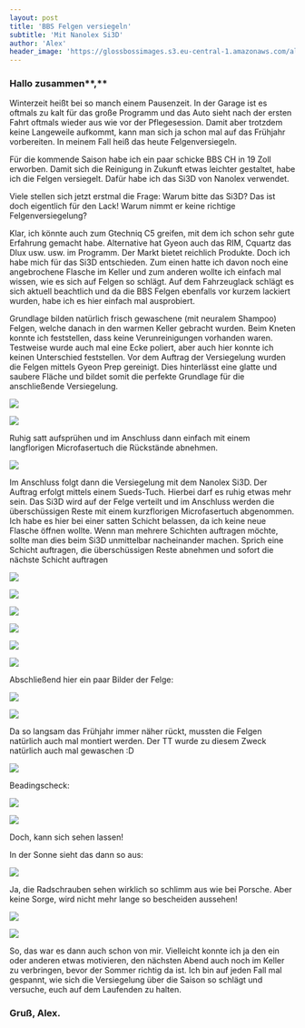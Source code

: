 ```yaml
---
layout: post
title: 'BBS Felgen versiegeln'
subtitle: 'Mit Nanolex Si3D'
author: 'Alex'
header_image: 'https://glossbossimages.s3.eu-central-1.amazonaws.com/alex/bbs-felgen-versiegeln/IMG_0391.JPG'
---
```

### Hallo zusammen**,**

Winterzeit heißt bei so manch einem Pausenzeit. In der Garage ist es oftmals zu kalt für das große Programm und das Auto sieht nach der ersten Fahrt oftmals wieder aus wie vor der Pflegesession.
Damit aber trotzdem keine Langeweile aufkommt, kann man sich ja schon mal auf das Frühjahr vorbereiten. In meinem Fall heiß das heute Felgenversiegeln.

Für die kommende Saison habe ich ein paar schicke BBS CH in 19 Zoll erworben. Damit sich die Reinigung in Zukunft etwas leichter gestaltet, habe ich die Felgen versiegelt. Dafür habe ich das Si3D von Nanolex verwendet.

Viele stellen sich jetzt erstmal die Frage: Warum bitte das Si3D? Das ist doch eigentlich für den Lack! Warum nimmt er keine richtige Felgenversiegelung?

Klar, ich könnte auch zum Gtechniq C5 greifen, mit dem ich schon sehr gute Erfahrung gemacht habe. Alternative hat Gyeon auch das RIM, Cquartz das Dlux usw. usw. im Programm. Der Markt bietet reichlich Produkte. Doch ich habe mich für das Si3D entschieden. Zum einen hatte ich davon noch eine angebrochene Flasche im Keller und zum anderen wollte ich einfach mal wissen, wie es sich auf Felgen so schlägt. Auf dem Fahrzeuglack schlägt es sich aktuell beachtlich und da die BBS Felgen ebenfalls vor kurzem lackiert wurden, habe ich es hier einfach mal ausprobiert.

Grundlage bilden natürlich frisch gewaschene (mit neuralem Shampoo) Felgen, welche danach in den warmen Keller gebracht wurden. Beim Kneten konnte ich feststellen, dass keine Verunreinigungen vorhanden waren. Testweise wurde auch mal eine Ecke poliert, aber auch hier konnte ich keinen Unterschied feststellen.
Vor dem Auftrag der Versiegelung wurden die Felgen mittels Gyeon Prep gereinigt. Dies hinterlässt eine glatte und saubere Fläche und bildet somit die perfekte Grundlage für die anschließende Versiegelung.

![](https://glossbossimages.s3.eu-central-1.amazonaws.com/alex/bbs-felgen-versiegeln/IMG_0378.JPG)

![](https://glossbossimages.s3.eu-central-1.amazonaws.com/alex/bbs-felgen-versiegeln/IMG_0383.JPG)

Ruhig satt aufsprühen und im Anschluss dann einfach mit einem langflorigen Microfasertuch die Rückstände abnehmen.

![](https://glossbossimages.s3.eu-central-1.amazonaws.com/alex/bbs-felgen-versiegeln/IMG_0384.JPG)

Im Anschluss folgt dann die Versiegelung mit dem Nanolex Si3D. Der Auftrag erfolgt mittels einem Sueds-Tuch. Hierbei darf es ruhig etwas mehr sein. Das Si3D wird auf der Felge verteilt und im Anschluss werden die überschüssigen Reste mit einem kurzflorigen Microfasertuch abgenommen. Ich habe es hier bei einer satten Schicht belassen, da ich keine neue Flasche öffnen wollte.
Wenn man mehrere Schichten auftragen möchte, sollte man dies beim Si3D unmittelbar nacheinander machen. Sprich eine Schicht auftragen, die überschüssigen Reste abnehmen und sofort die nächste Schicht auftragen

![](https://glossbossimages.s3.eu-central-1.amazonaws.com/alex/bbs-felgen-versiegeln/IMG_0386.JPG)

![](https://glossbossimages.s3.eu-central-1.amazonaws.com/alex/bbs-felgen-versiegeln/IMG_0388.JPG)

![](https://glossbossimages.s3.eu-central-1.amazonaws.com/alex/bbs-felgen-versiegeln/IMG_0390.JPG)

![](https://glossbossimages.s3.eu-central-1.amazonaws.com/alex/bbs-felgen-versiegeln/IMG_0391.JPG)

![](https://glossbossimages.s3.eu-central-1.amazonaws.com/alex/bbs-felgen-versiegeln/IMG_0392.JPG)

![](https://glossbossimages.s3.eu-central-1.amazonaws.com/alex/bbs-felgen-versiegeln/IMG_0400.JPG)

Abschließend hier ein paar Bilder der Felge:

![](https://glossbossimages.s3.eu-central-1.amazonaws.com/alex/bbs-felgen-versiegeln/IMG_0402.JPG)

![](https://glossbossimages.s3.eu-central-1.amazonaws.com/alex/bbs-felgen-versiegeln/IMG_0404.JPG)

Da so langsam das Frühjahr immer näher rückt, mussten die Felgen natürlich auch mal montiert werden. Der TT wurde zu diesem Zweck natürlich auch mal gewaschen :D

![](https://glossbossimages.s3.eu-central-1.amazonaws.com/alex/bbs-felgen-versiegeln/FelgenversiegelungSi3D_13.jpg)

Beadingscheck:

![](https://glossbossimages.s3.eu-central-1.amazonaws.com/alex/bbs-felgen-versiegeln/FelgenversiegelungSi3D_14.jpg)

![](https://glossbossimages.s3.eu-central-1.amazonaws.com/alex/bbs-felgen-versiegeln/FelgenversiegelungSi3D_15.jpg)

Doch, kann sich sehen lassen!

In der Sonne sieht das dann so aus:

![](https://glossbossimages.s3.eu-central-1.amazonaws.com/alex/bbs-felgen-versiegeln/FelgenversiegelungSi3D_16.JPG)

Ja, die Radschrauben sehen wirklich so schlimm aus wie bei Porsche. Aber keine Sorge, wird nicht mehr lange so bescheiden aussehen!

![](https://glossbossimages.s3.eu-central-1.amazonaws.com/alex/bbs-felgen-versiegeln/FelgenversiegelungSi3D_17.JPG)

![](https://glossbossimages.s3.eu-central-1.amazonaws.com/alex/bbs-felgen-versiegeln/FelgenversiegelungSi3D_18.JPG)

So, das war es dann auch schon von mir. Vielleicht konnte ich ja den ein oder anderen etwas motivieren, den nächsten Abend auch noch im Keller zu verbringen, bevor der Sommer richtig da ist. Ich bin auf jeden Fall mal gespannt, wie sich die Versiegelung über die Saison so schlägt und versuche, euch auf dem Laufenden zu halten.

### Gruß, Alex.